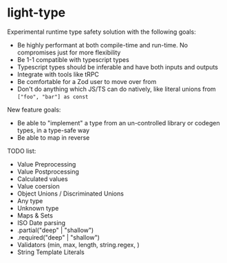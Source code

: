 # light-type

Experimental runtime type safety solution with the following goals:

* Be highly performant at both compile-time and run-time. No compromises just for more flexibility
* Be 1-1 compatible with typescript types
* Typescript types should be inferable and have both inputs and outputs
* Integrate with tools like tRPC
* Be comfortable for a Zod user to move over from
* Don't do anything which JS/TS can do natively, like literal unions from `["foo", "bar"] as const`

New feature goals:

* Be able to "implement" a type from an un-controlled library or codegen types, in a type-safe way
* Be able to map in reverse

TODO list:

* Value Preprocessing
* Value Postprocessing
* Calculated values
* Value coersion
* Object Unions / Discriminated Unions
* Any type
* Unknown type
* Maps & Sets
* ISO Date parsing
* .partial("deep" | "shallow")
* .required("deep" | "shallow")
* Validators (min, max, length, string.regex, )
* String Template Literals
